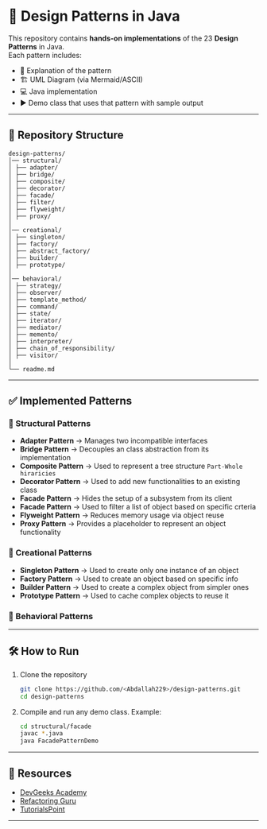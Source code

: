 # 🎨 Design Patterns in Java

This repository contains **hands-on implementations** of the 23 **Design Patterns** in Java.  
Each pattern includes:
- 📘 Explanation of the pattern  
- 🏗️ UML Diagram (via Mermaid/ASCII)  
- 💻 Java implementation  
- ▶️ Demo class that uses that pattern with sample output  

---

## 📂 Repository Structure
```
design-patterns/
│── structural/
│ ├── adapter/
│ ├── bridge/
│ ├── composite/
│ ├── decorator/
│ ├── facade/
│ ├── filter/
│ ├── flyweight/
│ ├── proxy/
│
│── creational/
│ ├── singleton/
│ ├── factory/
│ ├── abstract_factory/
│ ├── builder/
│ ├── prototype/
│
│── behavioral/
│ ├── strategy/
│ ├── observer/
│ ├── template_method/
│ ├── command/
│ ├── state/
│ ├── iterator/
│ ├── mediator/
│ ├── memento/
│ ├── interpreter/
│ ├── chain_of_responsibility/
│ ├── visitor/
│
└── readme.md
```

---

## ✅ Implemented Patterns
### 🔹 Structural Patterns
-  **Adapter Pattern** →  Manages two incompatible interfaces  
-  **Bridge Pattern** → Decouples an class abstraction from its implementation  
-  **Composite Pattern** → Used to represent a tree structure `Part-Whole hiraricies`  
-  **Decorator Pattern** → Used to add new functionalities to an existing class  
-  **Facade Pattern** → Hides the setup of a subsystem from its client  
-  **Facade Pattern** → Used to filter a list of object based on specific crteria  
-  **Flyweight Pattern** → Reduces memory usage via object reuse  
-  **Proxy Pattern** → Provides a placeholder to represent an object functionality  

### 🔹 Creational Patterns
- **Singleton Pattern** → Used to create only one instance of an object  
- **Factory Pattern** → Used to create an object based on specific info  
- **Builder Pattern** → Used to create a complex object from simpler ones  
- **Prototype Pattern** → Used to cache complex  objects to reuse it  

### 🔹 Behavioral Patterns

---

## 🛠️ How to Run
1. Clone the repository  
   ```bash
   git clone https://github.com/<Abdallah229>/design-patterns.git
   cd design-patterns
   ```
2. Compile and run any demo class. Example:  
   ```bash
   cd structural/facade
   javac *.java
   java FacadePatternDemo
   ```

---

## 📖 Resources
- [DevGeeks Academy](https://www.youtube.com/playlist?list=PLd-dOEgzBpGnt3GuEszo_piQq52XSqAmj)
- [Refactoring Guru](https://refactoring.guru/design-patterns)  
- [TutorialsPoint](https://www.tutorialspoint.com/design_pattern/index.htm)  

---
